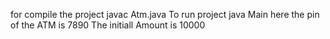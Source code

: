 for compile the project javac Atm.java
To run project java Main
here the pin of the ATM is 7890
The initiall Amount is 10000

